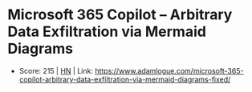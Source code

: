 # Microsoft 365 Copilot – Arbitrary Data Exfiltration via Mermaid Diagrams

- Score: 215 | [HN](https://news.ycombinator.com/item?id=45715837) | Link: https://www.adamlogue.com/microsoft-365-copilot-arbitrary-data-exfiltration-via-mermaid-diagrams-fixed/

